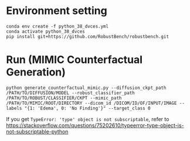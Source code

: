 Environment setting
============================
``conda env create -f python_38_dvces.yml`` <br>
``conda activate python_38_dvces``<br>
``pip install git+https://github.com/RobustBench/robustbench.git``<br>


Run (MIMIC Counterfactual Generation)
===========================
``python generate_counterfactual_mimic.py --diffusion_ckpt_path /PATH/TO/DIFFUSION/MODEL --robust_classifier_path /PATH/TO/ROBUST/CLASSIFIER/CKPT --mimic_path /PATH/TO/MIMIC/ROOT/DIRECTORY --dicom_id /DICOM/ID/OF/INPUT/IMAGE --labels "{1: 'Edema', 0: 'No Finding'}" --target_class 0``

If you get ``TypeError: 'type' object is not subscriptable``, refer to https://stackoverflow.com/questions/75202610/typeerror-type-object-is-not-subscriptable-python